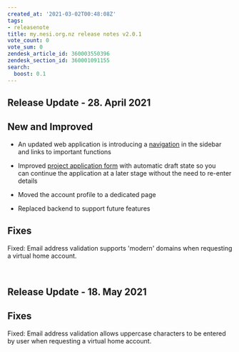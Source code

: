 ```yaml
---
created_at: '2021-03-02T00:48:08Z'
tags:
- releasenote
title: my.nesi.org.nz release notes v2.0.1
vote_count: 0
vote_sum: 0
zendesk_article_id: 360003550396
zendesk_section_id: 360001091155
search:
  boost: 0.1
---
```


## Release Update - 28. April 2021

## New and Improved

-   An updated web application is introducing a
    [navigation](Navigating_the_my-nesi-org-nz_web_interface.md)
    in the sidebar and links to important functions

-   Improved [project application form](The_NeSI_Project_Request_Form.md)
    with automatic draft state so you can continue the application at a
    later stage without the need to re-enter details

-   Moved the account profile to a dedicated page

-   Replaced backend to support future features

## Fixes

Fixed: Email address validation supports 'modern' domains when
requesting a virtual home account.

 

## Release Update - 18. May 2021

## Fixes

Fixed: Email address validation allows uppercase characters to be
entered by user when requesting a virtual home account.

